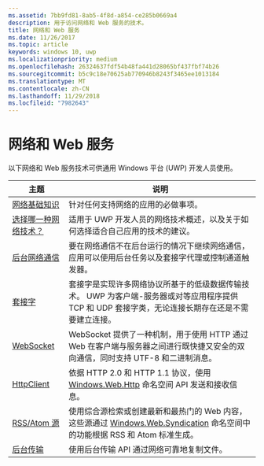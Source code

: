 ```yaml
---
ms.assetid: 7bb9fd81-8ab5-4f8d-a854-ce285b0669a4
description: 用于访问网络和 Web 服务的技术。
title: 网络和 Web 服务
ms.date: 11/26/2017
ms.topic: article
keywords: windows 10, uwp
ms.localizationpriority: medium
ms.openlocfilehash: 26324637fdf54b48fa441d28065bf437fbf74b26
ms.sourcegitcommit: b5c9c18e70625ab770946b8243f3465ee1013184
ms.translationtype: MT
ms.contentlocale: zh-CN
ms.lasthandoff: 11/29/2018
ms.locfileid: "7982643"
---
```

# <a name="networking-and-web-services"></a>网络和 Web 服务

以下网络和 Web 服务技术可供通用 Windows 平台 (UWP) 开发人员使用。

| 主题 | 说明 |
| - | - |
| [网络基础知识](networking-basics.md) | 针对任何支持网络的应用的必做事项。 |
| [选择哪一种网络技术？](which-networking-technology.md) | 适用于 UWP 开发人员的网络技术概述，以及关于如何选择适合自己应用的技术的建议。 |
| [后台网络通信](network-communications-in-the-background.md) | 要在网络通信不在后台运行的情况下继续网络通信，应用可以使用后台任务以及套接字代理或控制通道触发器。 |
| [套接字](sockets.md) | 套接字是实现许多网络协议所基于的低级数据传输技术。 UWP 为客户端-服务器或对等应用程序提供 TCP 和 UDP 套接字类，无论连接长期存在还是不需要建立连接。 |
| [WebSocket](websockets.md) | WebSocket 提供了一种机制，用于使用 HTTP 通过 Web 在客户端与服务器之间进行既快捷又安全的双向通信，同时支持 UTF-8 和二进制消息。 |
| [HttpClient](httpclient.md) | 依据 HTTP 2.0 和 HTTP 1.1 协议，使用 [Windows.Web.Http](https://msdn.microsoft.com/library/windows/apps/dn279692) 命名空间 API 发送和接收信息。 |
| [RSS/Atom 源](web-feeds.md) | 使用综合源检索或创建最新和最热门的 Web 内容，这些源通过 [Windows.Web.Syndication](https://msdn.microsoft.com/library/windows/apps/br243632) 命名空间中的功能根据 RSS 和 Atom 标准生成。 |
| [后台传输](background-transfers.md) | 使用后台传输 API 通过网络可靠地复制文件。 |
